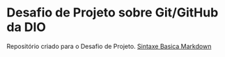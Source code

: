 # Desafio de Projeto sobre Git/GitHub da DIO
Repositório criado para o Desafio de Projeto.
[Sintaxe Basica Markdown](https://www.markdownguide.org/basic-syntax/)
